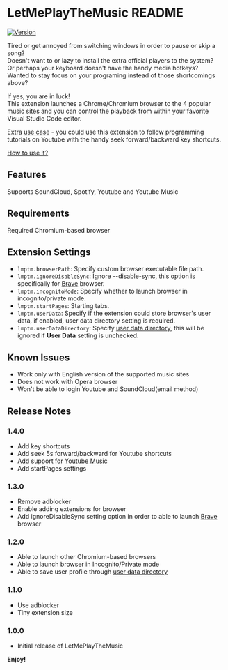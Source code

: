 # LetMePlayTheMusic README

[![Version](https://vsmarketplacebadge.apphb.com/version-short/lanly-dev.letmeplaythemusic.svg)](https://marketplace.visualstudio.com/items?itemName=lanly-dev.letmeplaythemusic)

Tired or get annoyed from switching windows in order to pause or skip a song?\
Doesn't want to or lazy to install the extra official players to the system?\
Or perhaps your keyboard doesn't have the handy media hotkeys?\
Wanted to stay focus on your programing instead of those shortcomings above?

If yes, you are in luck!\
This extension launches a Chrome/Chromium browser to the 4 popular music sites and you can control the playback from within your favorite Visual Studio Code editor.

Extra [use case](https://github.com/lanly-dev/VSCode-LMPTM/issues/8#issuecomment-661796089) - you could use this extension to follow programming tutorials on Youtube with the handy seek forward/backward key shortcuts.

[How to use it?](https://github.com/lanly-dev/VSCode-LMPTM/issues/1)

## Features
Supports SoundCloud, Spotify, Youtube and Youtube Music

## Requirements
Required Chromium-based browser

## Extension Settings
* `lmptm.browserPath`: Specify custom browser executable file path.
* `lmptm.ignoreDisableSync`: Ignore --disable-sync, this option is specifically for [Brave](https://brave.com) browser.
* `lmptm.incognitoMode`: Specify whether to launch browser in incognito/private mode.
* `lmptm.startPages`: Starting tabs.
* `lmptm.userData`: Specify if the extension could store browser's user data, if enabled, user data directory setting is required.
* `lmptm.userDataDirectory`: Specify [user data directory](https://chromium.googlesource.com/chromium/src/+/master/docs/user_data_dir.md), this will be ignored if **User Data** setting is unchecked.

## Known Issues
- Work only with English version of the supported music sites
- Does not work with Opera browser
- Won't be able to login Youtube and SoundCloud(email method)

## Release Notes

### 1.4.0
- Add key shortcuts
- Add seek 5s forward/backward for Youtube shortcuts
- Add support for [Youtube Music](https://music.youtube.com/)
- Add startPages settings

### 1.3.0
- Remove adblocker
- Enable adding extensions for browser
- Add ignoreDisableSync setting option in order to able to launch [Brave](https://brave.com) browser

### 1.2.0
- Able to launch other Chromium-based browsers
- Able to launch browser in Incognito/Private mode
- Able to save user profile through [user data directory](https://chromium.googlesource.com/chromium/src/+/master/docs/user_data_dir.md)

### 1.1.0
- Use adblocker
- Tiny extension size

### 1.0.0
- Initial release of LetMePlayTheMusic

**Enjoy!**

